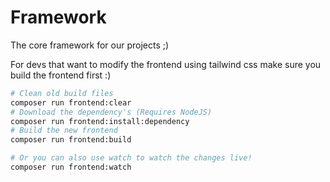 # Framework

The core framework for our projects ;)

For devs that want to modify the frontend using tailwind css make sure you build the frontend first :)

```bash
# Clean old build files
composer run frontend:clear
# Download the dependency's (Requires NodeJS)
composer run frontend:install:dependency
# Build the new frontend
composer run frontend:build

# Or you can also use watch to watch the changes live!
composer run frontend:watch
```
